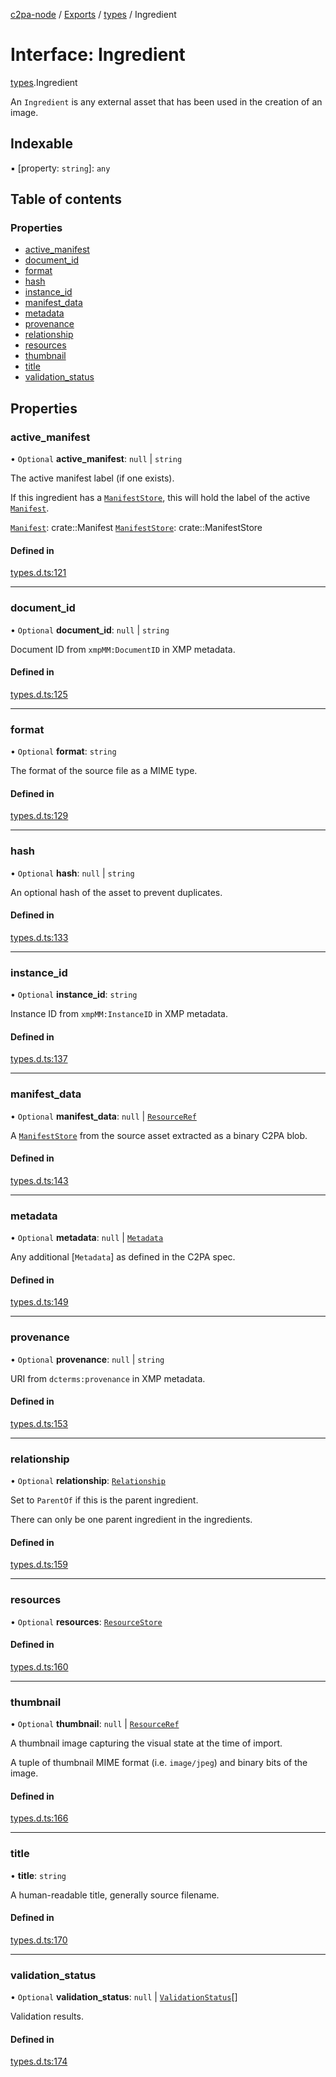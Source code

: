 [c2pa-node](../README.md) / [Exports](../modules.md) / [types](../modules/types.md) / Ingredient

# Interface: Ingredient

[types](../modules/types.md).Ingredient

An `Ingredient` is any external asset that has been used in the creation of an image.

## Indexable

▪ [property: `string`]: `any`

## Table of contents

### Properties

- [active\_manifest](types.Ingredient.md#active_manifest)
- [document\_id](types.Ingredient.md#document_id)
- [format](types.Ingredient.md#format)
- [hash](types.Ingredient.md#hash)
- [instance\_id](types.Ingredient.md#instance_id)
- [manifest\_data](types.Ingredient.md#manifest_data)
- [metadata](types.Ingredient.md#metadata)
- [provenance](types.Ingredient.md#provenance)
- [relationship](types.Ingredient.md#relationship)
- [resources](types.Ingredient.md#resources)
- [thumbnail](types.Ingredient.md#thumbnail)
- [title](types.Ingredient.md#title)
- [validation\_status](types.Ingredient.md#validation_status)

## Properties

### active\_manifest

• `Optional` **active\_manifest**: ``null`` \| `string`

The active manifest label (if one exists).

If this ingredient has a [`ManifestStore`], this will hold the label of the active
[`Manifest`].

[`Manifest`]: crate::Manifest [`ManifestStore`]: crate::ManifestStore

#### Defined in

[types.d.ts:121](https://github.com/contentauth/c2pa-node/blob/8f4a321/js-src/types.d.ts#L121)

___

### document\_id

• `Optional` **document\_id**: ``null`` \| `string`

Document ID from `xmpMM:DocumentID` in XMP metadata.

#### Defined in

[types.d.ts:125](https://github.com/contentauth/c2pa-node/blob/8f4a321/js-src/types.d.ts#L125)

___

### format

• `Optional` **format**: `string`

The format of the source file as a MIME type.

#### Defined in

[types.d.ts:129](https://github.com/contentauth/c2pa-node/blob/8f4a321/js-src/types.d.ts#L129)

___

### hash

• `Optional` **hash**: ``null`` \| `string`

An optional hash of the asset to prevent duplicates.

#### Defined in

[types.d.ts:133](https://github.com/contentauth/c2pa-node/blob/8f4a321/js-src/types.d.ts#L133)

___

### instance\_id

• `Optional` **instance\_id**: `string`

Instance ID from `xmpMM:InstanceID` in XMP metadata.

#### Defined in

[types.d.ts:137](https://github.com/contentauth/c2pa-node/blob/8f4a321/js-src/types.d.ts#L137)

___

### manifest\_data

• `Optional` **manifest\_data**: ``null`` \| [`ResourceRef`](types.ResourceRef.md)

A [`ManifestStore`] from the source asset extracted as a binary C2PA blob.

[`ManifestStore`]: crate::ManifestStore

#### Defined in

[types.d.ts:143](https://github.com/contentauth/c2pa-node/blob/8f4a321/js-src/types.d.ts#L143)

___

### metadata

• `Optional` **metadata**: ``null`` \| [`Metadata`](types.Metadata.md)

Any additional [`Metadata`] as defined in the C2PA spec.

[`Manifest`]: crate::Manifest

#### Defined in

[types.d.ts:149](https://github.com/contentauth/c2pa-node/blob/8f4a321/js-src/types.d.ts#L149)

___

### provenance

• `Optional` **provenance**: ``null`` \| `string`

URI from `dcterms:provenance` in XMP metadata.

#### Defined in

[types.d.ts:153](https://github.com/contentauth/c2pa-node/blob/8f4a321/js-src/types.d.ts#L153)

___

### relationship

• `Optional` **relationship**: [`Relationship`](../enums/types.Relationship.md)

Set to `ParentOf` if this is the parent ingredient.

There can only be one parent ingredient in the ingredients.

#### Defined in

[types.d.ts:159](https://github.com/contentauth/c2pa-node/blob/8f4a321/js-src/types.d.ts#L159)

___

### resources

• `Optional` **resources**: [`ResourceStore`](types.ResourceStore.md)

#### Defined in

[types.d.ts:160](https://github.com/contentauth/c2pa-node/blob/8f4a321/js-src/types.d.ts#L160)

___

### thumbnail

• `Optional` **thumbnail**: ``null`` \| [`ResourceRef`](types.ResourceRef.md)

A thumbnail image capturing the visual state at the time of import.

A tuple of thumbnail MIME format (i.e. `image/jpeg`) and binary bits of the image.

#### Defined in

[types.d.ts:166](https://github.com/contentauth/c2pa-node/blob/8f4a321/js-src/types.d.ts#L166)

___

### title

• **title**: `string`

A human-readable title, generally source filename.

#### Defined in

[types.d.ts:170](https://github.com/contentauth/c2pa-node/blob/8f4a321/js-src/types.d.ts#L170)

___

### validation\_status

• `Optional` **validation\_status**: ``null`` \| [`ValidationStatus`](types.ValidationStatus.md)[]

Validation results.

#### Defined in

[types.d.ts:174](https://github.com/contentauth/c2pa-node/blob/8f4a321/js-src/types.d.ts#L174)
